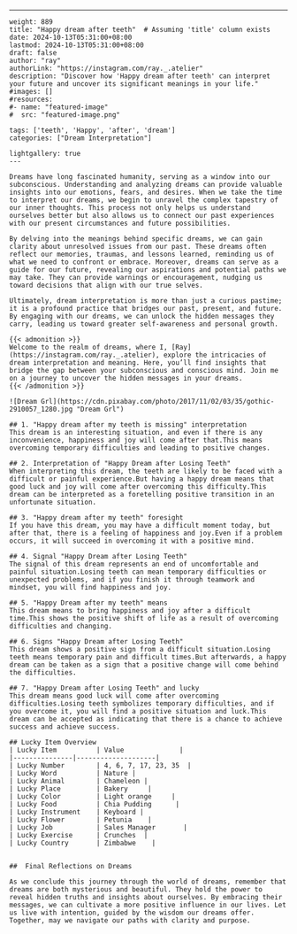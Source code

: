 ---
    weight: 889
    title: "Happy dream after teeth"  # Assuming 'title' column exists
    date: 2024-10-13T05:31:00+08:00
    lastmod: 2024-10-13T05:31:00+08:00
    draft: false
    author: "ray"
    authorLink: "https://instagram.com/ray._.atelier"
    description: "Discover how 'Happy dream after teeth' can interpret your future and uncover its significant meanings in your life."
    #images: []
    #resources:
    #- name: "featured-image"
    #  src: "featured-image.png"
    
    tags: ['teeth', 'Happy', 'after', 'dream']
    categories: ["Dream Interpretation"]
    
    lightgallery: true
    ---
    
    Dreams have long fascinated humanity, serving as a window into our subconscious. Understanding and analyzing dreams can provide valuable insights into our emotions, fears, and desires. When we take the time to interpret our dreams, we begin to unravel the complex tapestry of our inner thoughts. This process not only helps us understand ourselves better but also allows us to connect our past experiences with our present circumstances and future possibilities.
    
    By delving into the meanings behind specific dreams, we can gain clarity about unresolved issues from our past. These dreams often reflect our memories, traumas, and lessons learned, reminding us of what we need to confront or embrace. Moreover, dreams can serve as a guide for our future, revealing our aspirations and potential paths we may take. They can provide warnings or encouragement, nudging us toward decisions that align with our true selves.
    
    Ultimately, dream interpretation is more than just a curious pastime; it is a profound practice that bridges our past, present, and future. By engaging with our dreams, we can unlock the hidden messages they carry, leading us toward greater self-awareness and personal growth.
    
    {{< admonition >}}
    Welcome to the realm of dreams, where I, [Ray](https://instagram.com/ray._.atelier), explore the intricacies of dream interpretation and meaning. Here, you’ll find insights that bridge the gap between your subconscious and conscious mind. Join me on a journey to uncover the hidden messages in your dreams.
    {{< /admonition >}}
    
    ![Dream Grl](https://cdn.pixabay.com/photo/2017/11/02/03/35/gothic-2910057_1280.jpg "Dream Grl")
    
    ## 1. "Happy dream after my teeth is missing" interpretation
    This dream is an interesting situation, and even if there is any inconvenience, happiness and joy will come after that.This means overcoming temporary difficulties and leading to positive changes.
    
    ## 2. Interpretation of "Happy Dream after Losing Teeth"
    When interpreting this dream, the teeth are likely to be faced with a difficult or painful experience.But having a happy dream means that good luck and joy will come after overcoming this difficulty.This dream can be interpreted as a foretelling positive transition in an unfortunate situation.
    
    ## 3. "Happy dream after my teeth" foresight
    If you have this dream, you may have a difficult moment today, but after that, there is a feeling of happiness and joy.Even if a problem occurs, it will succeed in overcoming it with a positive mind.
    
    ## 4. Signal "Happy Dream after Losing Teeth"
    The signal of this dream represents an end of uncomfortable and painful situation.Losing teeth can mean temporary difficulties or unexpected problems, and if you finish it through teamwork and mindset, you will find happiness and joy.
    
    ## 5. "Happy Dream after my teeth" means
    This dream means to bring happiness and joy after a difficult time.This shows the positive shift of life as a result of overcoming difficulties and changing.
    
    ## 6. Signs "Happy Dream after Losing Teeth"
    This dream shows a positive sign from a difficult situation.Losing teeth means temporary pain and difficult times.But afterwards, a happy dream can be taken as a sign that a positive change will come behind the difficulties.
    
    ## 7. "Happy Dream after Losing Teeth" and lucky
    This dream means good luck will come after overcoming difficulties.Losing teeth symbolizes temporary difficulties, and if you overcome it, you will find a positive situation and luck.This dream can be accepted as indicating that there is a chance to achieve success and achieve success.
    
    ## Lucky Item Overview
    | Lucky Item          | Value              |
    |---------------|--------------------|
    | Lucky Number        | 4, 6, 7, 17, 23, 35  |
    | Lucky Word          | Nature |
    | Lucky Animal        | Chameleon |
    | Lucky Place         | Bakery     |
    | Lucky Color         | Light orange     |
    | Lucky Food          | Chia Pudding      |
    | Lucky Instrument    | Keyboard |
    | Lucky Flower        | Petunia    |
    | Lucky Job           | Sales Manager       |
    | Lucky Exercise      | Crunches  |
    | Lucky Country       | Zimbabwe    |
    
    
    ##  Final Reflections on Dreams
    
    As we conclude this journey through the world of dreams, remember that dreams are both mysterious and beautiful. They hold the power to reveal hidden truths and insights about ourselves. By embracing their messages, we can cultivate a more positive influence in our lives. Let us live with intention, guided by the wisdom our dreams offer. Together, may we navigate our paths with clarity and purpose.
    